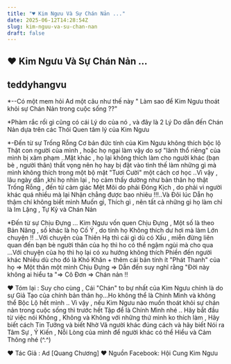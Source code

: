 ```yaml
---
title: "♥ Kim Ngưu Và Sự Chán Nản ..."
date: 2025-06-12T14:28:54Z
slug: kim-nguu-va-su-chan-nan
draft: false
---
```


## ♥ Kim Ngưu Và Sự Chán Nản ...

## teddyhangvu

*--Có một mem hỏi Ad một câu như thế này " Làm sao để Kim Ngưu thoát khỏi sự Chán Nản trong cuộc sống ??"
 
*Phàm rắc rối gì cũng có cái Lý do của nó , và đây là 2 Lý Do dẫn đến Chán Nản dựa trên các Thói Quen tâm lý của Kim Ngưu
 
*-Đến từ sự Trống Rỗng
Cơ bản đức tính của Kim Ngưu không thích bộc lộ Thật con người của mình , hoặc họ ngại làm vậy do sợ "lãnh thổ riêng" của mình bị xâm phạm ..Mặt khác , họ lại không thích làm cho người khác (bạn bè , người thân) thất vọng nên họ hay bị đặt vào tình thế làm những gì mà mình không thích trong một bộ mặt "Tươi Cười" một cách cơ học ..Vì vậy , lâu ngày dần ,khi họ nhìn lại , họ cảm thấy dường như bản thân họ thật Trống Rỗng , đến từ cảm giác Mệt Mõi do phải Đóng Kịch , do phải vì người khác quá nhiều mà lại Nhận chẳng được bao nhiêu !!!..Và Đôi lúc Dẫn họ thậm chí không biết mình Muốn gì, Thích gì , nên tất cả những gì họ làm chỉ là Im Lặng , Tự Kỷ và Chán Nản
 
*Đến từ sự Chịu Đựng ...
Kim Ngưu vốn quen Chịu Đựng , Một số là theo Bản Năng , số khác là họ Cố Ý , do tính họ Không thích dư hơi mà làm Lớn chuyện !! ..Với chuyện của Thiên Hạ thì cái gì dù có Xấu , miễn đừng liên quan đến bạn bè người thân của họ thì ho có thể ngậm ngùi mà cho qua ...Với chuyện của họ thì họ lại có xu hướng không thích Phiền đến người khác Nhiều dù cho đó là Khó Khăn + thêm cái bản tính ít "Phát Thanh" của họ => Một thân một mình Chịu Đựng => Dẫn đến suy nghĩ rằng "Đời này không ai hiểu ta "=> Cô Đơn => Chán nản !!
 
♥ Tóm lại : Suy cho cùng , Cái "Chán" to bự nhất của Kim Ngưu chính là do sự Giả Tạo của chính bản thân họ...Ho không thể là Chính Mình và không thể Bộc Lộ hết mình ..
Vì vậy , nếu Kim Ngưu nào muốn thoát khỏi sự chán nản trong cuộc sống thì trước hết Tập để là Chính Mình nhé .. Hãy bắt đầu từ việc nói Không , Không và Không với những thứ mình ko thích làm , Hãy biết cách Tin Tưởng và biết Nhờ Vã người khác đúng cách và hãy biết Nói ra Tâm Sự , Ý Kiến , Nỗi Lòng của mình để người khác có thể Hiểu và Cảm Thông nhé (^.^)
 
♥ Tác Giả : Ad [Quang Chương]
♥ Nguồn Facebook: Hội Cung Kim Ngưu